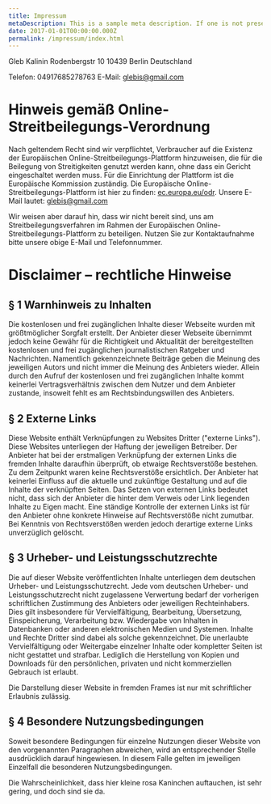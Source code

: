 ```yaml
---
title: Impressum
metaDescription: This is a sample meta description. If one is not present in your page/post's front matter, the default metadata.description will be used instead.
date: 2017-01-01T00:00:00.000Z
permalink: /impressum/index.html
---
```


Gleb Kalinin
Rodenbergstr 10
10439 Berlin
Deutschland

Telefon: 04917685278763
E-Mail: [glebis@gmail.com](mailto:glebis@gmail.com)

# Hinweis gem&auml;&szlig; Online-Streitbeilegungs-Verordnung

Nach geltendem Recht sind wir verpflichtet, Verbraucher auf die Existenz der Europ&auml;ischen Online-Streitbeilegungs-Plattform hinzuweisen, die f&uuml;r die Beilegung von Streitigkeiten genutzt werden kann, ohne dass ein Gericht eingeschaltet werden muss. F&uuml;r die Einrichtung der Plattform ist die Europ&auml;ische Kommission zust&auml;ndig. Die Europ&auml;ische Online-Streitbeilegungs-Plattform ist hier zu finden: [ec.europa.eu/odr](http://ec.europa.eu/odr). Unsere E-Mail lautet: glebis@gmail.com

Wir weisen aber darauf hin, dass wir nicht bereit sind, uns am Streitbeilegungsverfahren im Rahmen der Europ&auml;ischen Online-Streitbeilegungs-Plattform zu beteiligen. Nutzen Sie zur Kontaktaufnahme bitte unsere obige E-Mail und Telefonnummer.

# Disclaimer – rechtliche Hinweise

## § 1 Warnhinweis zu Inhalten

Die kostenlosen und frei zugänglichen Inhalte dieser Webseite wurden mit größtmöglicher Sorgfalt erstellt. Der Anbieter dieser Webseite übernimmt jedoch keine Gewähr für die Richtigkeit und Aktualität der bereitgestellten kostenlosen und frei zugänglichen journalistischen Ratgeber und Nachrichten. Namentlich gekennzeichnete Beiträge geben die Meinung des jeweiligen Autors und nicht immer die Meinung des Anbieters wieder. Allein durch den Aufruf der kostenlosen und frei zugänglichen Inhalte kommt keinerlei Vertragsverhältnis zwischen dem Nutzer und dem Anbieter zustande, insoweit fehlt es am Rechtsbindungswillen des Anbieters.

## § 2 Externe Links

Diese Website enthält Verknüpfungen zu Websites Dritter ("externe Links"). Diese Websites unterliegen der Haftung der jeweiligen Betreiber. Der Anbieter hat bei der erstmaligen Verknüpfung der externen Links die fremden Inhalte daraufhin überprüft, ob etwaige Rechtsverstöße bestehen. Zu dem Zeitpunkt waren keine Rechtsverstöße ersichtlich. Der Anbieter hat keinerlei Einfluss auf die aktuelle und zukünftige Gestaltung und auf die Inhalte der verknüpften Seiten. Das Setzen von externen Links bedeutet nicht, dass sich der Anbieter die hinter dem Verweis oder Link liegenden Inhalte zu Eigen macht. Eine ständige Kontrolle der externen Links ist für den Anbieter ohne konkrete Hinweise auf Rechtsverstöße nicht zumutbar. Bei Kenntnis von Rechtsverstößen werden jedoch derartige externe Links unverzüglich gelöscht.

## § 3 Urheber- und Leistungsschutzrechte

Die auf dieser Website veröffentlichten Inhalte unterliegen dem deutschen Urheber- und Leistungsschutzrecht. Jede vom deutschen Urheber- und Leistungsschutzrecht nicht zugelassene Verwertung bedarf der vorherigen schriftlichen Zustimmung des Anbieters oder jeweiligen Rechteinhabers. Dies gilt insbesondere für Vervielfältigung, Bearbeitung, Übersetzung, Einspeicherung, Verarbeitung bzw. Wiedergabe von Inhalten in Datenbanken oder anderen elektronischen Medien und Systemen. Inhalte und Rechte Dritter sind dabei als solche gekennzeichnet. Die unerlaubte Vervielfältigung oder Weitergabe einzelner Inhalte oder kompletter Seiten ist nicht gestattet und strafbar. Lediglich die Herstellung von Kopien und Downloads für den persönlichen, privaten und nicht kommerziellen Gebrauch ist erlaubt.

Die Darstellung dieser Website in fremden Frames ist nur mit schriftlicher Erlaubnis zulässig.

## § 4 Besondere Nutzungsbedingungen

Soweit besondere Bedingungen für einzelne Nutzungen dieser Website von den vorgenannten Paragraphen abweichen, wird an entsprechender Stelle ausdrücklich darauf hingewiesen. In diesem Falle gelten im jeweiligen Einzelfall die besonderen Nutzungsbedingungen.

Die Wahrscheinlichkeit, dass hier kleine rosa Kaninchen auftauchen, ist sehr gering, und doch sind sie da. 
